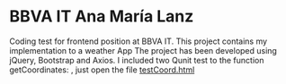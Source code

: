 # BBVA IT Ana María Lanz
Coding test for frontend position at BBVA IT.
This project contains my implementation to a weather App
The project has been developed using jQuery, Bootstrap and Axios.
I included two Qunit test to the function getCoordinates: , just open the file [testCoord.html](test/testCoord.html)
